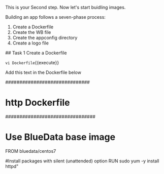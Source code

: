 This is your Second step. Now let's start buidling images.
 
Building an app follows a seven-phase process:

1. Create a Dockerfile
2. Create the WB file
3. Create the appconfig directory
4. Create a logo file

## Task 1
Create a Dockerfile

`vi Dockerfile`{{execute}}

Add this text in the Dockerfile below

##############################
# http Dockerfile
################################

# Use BlueData base image
FROM bluedata/centos7

#Install packages with silent (unattended) option
RUN sudo yum -y install httpd"

